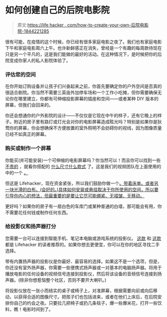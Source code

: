 # 如何创建自己的后院电影院

> 原文:[https://life hacker . com/how-to-create-your-own-后院电影院-1844221285](https://lifehacker.com/how-to-create-your-own-backyard-movie-theater-1844221285)

很有可能，在疫情的这个时候，你已经有很多家庭电影之夜了。我们也有家庭电影下午和家庭电影周六上午。也许新鲜感正在消失，曾经是一个有趣的每周款待现在只是另一个平凡的，这是我们能做的最好的活动。在这种情况下，是时候把你的后院变成你家人的私人影院体验了。

### 评估您的空间

在你开始订购设备并让孩子们兴奋起来之前，你首先要确定你的户外空间是否真的很适合剧院。你当然不需要三英亩外加停车场和一个工作小吃摊，但你需要确保无论你在哪里建立，你都有可伸缩投影屏幕的插座和空间——或者某种 DIY 版本的屏幕，但我们会回来的。

你还会想通你的户外影院的设计——不仅仅是它现在中午的样子，还有它晚上的样子。附近的房子里有路灯或灯光会对你的电影屏幕造成眩光吗？特别是如果你是狄莺你的屏幕，你会想确保不方便放置的室外照明不会妨碍你的视线，因为图像质量已经不如真正的屏幕。

### 购买或制作一个屏幕

你能买(并可能安装)一个可伸缩的电影屏幕吗？你当然可以！而且你可以找到一些 [不贵的](https://www.walmart.com/ip/RCA-Indoor-Outdoor-100-Diagonal-Portable-Projector-Screen-RPJ144-Refurbished/874770355) ，就看你搭配的 [什么尺寸什么款式](https://www.wayfair.com/Pyle--Retractable-PullOutStyle-White-50-Manual-Projection-Screen-PYLPRJTP53-L91-K~PJV10010.html?refid=CJ314743-CJ5370367&device=c&ptid=842140819184&network=g&targetid=pla-842140819184&channel=GooglePLA&ireid=100476209&fdid=1817&gclid=EAIaIQobChMIw9rk6J_D6QIVjMDACh3LWAIJEAQYASABEgK32fD_BwE&domain=popsugar.com&cjevent=83403715bb1a11ea81b2002a0a24060c&PID=CJ9237743&clickid=83403715bb1a11ea81b2002a0a24060c) 了。这是我们的视频团队在上面使用的 中的一个 [。](https://www.amazon.com/gp/product/B07ZTBZ5PF/ref=ppx_yo_dt_b_asin_title_o03_s01?asc_campaign=InlineText&asc_refurl=https://lifehacker.com/how-to-create-your-own-backyard-movie-theater-1844221285&asc_source=&ie=UTF8&psc=1&tag=kinjalifehackerlink-20)

但这是 Lifehacker，现在资金紧张，所以我们鼓励你做一个[。带着床单。或者另一块光滑的白布。(会好的。)具体如何安装或悬挂取决于你所使用的空间，所以要引导你内心的想法，但最重要的是要让它尽可能绷紧、无褶皱、无移动。](https://lifehacker.com/make-a-portable-projector-screen-for-less-than-ten-buck-5459695)

更好吗？如果你的房子有一扇白色的车库门或某种普通的白墙，那可能会有用，你不需要花任何钱或制作任何东西。

### 给投影仪和扬声器打分

您需要一台可以连接到智能手机、笔记本电脑或游戏系统的投影仪。 [这款](https://www.amazon.com/gp/product/B078KF8CSX/ref=ppx_yo_dt_b_asin_title_o09_s00?asc_campaign=InlineText&asc_refurl=https://lifehacker.com/how-to-create-your-own-backyard-movie-theater-1844221285&asc_source=&ie=UTF8&psc=1&tag=kinjalifehackerlink-20) 和 [这款](https://www.walmart.com/ip/Projector-iPhone-TV-HDMI-VANKYO-V600-Stick-Native-1080P-VGA-Xbox-LED-Compatible-Presentation-USB-Android-PowerPoint-Laptop-Projector-HDMI-Performance/986820795) 都是 Lifehacker 的读者推荐的。如果你想去更便宜，你可以在你的地区寻找二手选择。

带有内置扬声器的投影仪是你最好、最容易的选择。如果这不是一个选项，但是，你还没有室外扬声器，你需要一些便携式扬声器或一对基本的电脑扬声器。将用于播放电影的任何设备的视频信号连接到投影仪，然后将该设备的音频信号连接到扬声器。(除非你想惹恼整个社区，否则不要开大喇叭。)

将投影仪放在一张小而结实的桌子或椅子上，对准屏幕，根据需要向前或向后移动，以获得合适的图像尺寸。把孩子们也包括进来，或者在他们上床后，在后院安排你自己的约会之夜。只要拉几把椅子或扔几条毯子，爆一些爆米花，打开一些饮料，瞧！电影时间到了。